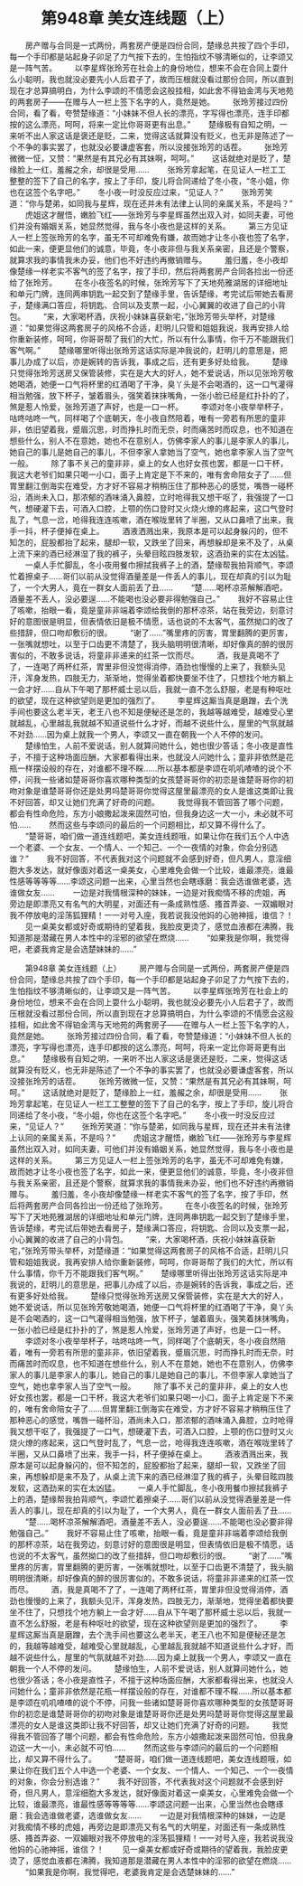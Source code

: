 # 　　第948章 美女连线题（上）
　　房产赠与合同是一式两份，两套房产便是四份合同，楚缘总共按了四个手印，每一个手印都是站起身子卯足了力气按下去的，生怕指纹不够清晰似的，让李颂又是一阵气苦。
　　以李星辉张玲芳在社会上的身份地位，想来不会在合同上耍什么小聪明，我也就没必要先小人后君子了，故而压根就没看过那份合同，所以直到现在才总算搞明白，为什么李颂的不情愿会这般挂相，如此舍不得铂金湾与天地苑的两套房子——在赠与人一栏上签下名字的人，竟然是她。
　　张玲芳接过四份合同，看了看，夸赞楚缘道：“小妹妹不但人长的漂亮，字写得也漂亮，连手印都按的这么漂亮，呵呵，将来一定比你哥哥更有出息。”
　　楚缘极有自知之明，一来听不出人家这话是褒还是贬，二来，觉得这话就算没有贬义，也无非是陈述了一个不争的事实罢了，也就没必要谦虚客套，所以没接张玲芳的话茬。
　　张玲芳微微一怔，又赞：“果然是有其兄必有其妹啊，呵呵。”
　　这话就绝对是贬了，楚缘脸上一红，羞赧之余，却很是受用……
　　张玲芳拿起笔，在见证人一栏工工整整的签下了自己的名字，按上了手印，旋儿将合同递给了冬小夜，“冬小姐，你也在这签个名字吧。”
　　冬小夜一时没反应过来，“见证人？”
　　张玲芳笑道：“你与楚弟，如同我与星辉，现在还并未有法律上认同的亲属关系，不是吗？”
　　虎姐这才醒悟，嫩脸飞红——张玲芳与李星辉虽然出双入对，如同夫妻，可他们并没有婚姻关系，她显然觉得，我与冬小夜也是这样的关系。
　　第三方见证人一栏上签张玲芳的名字，虽无不可却难免有嫌，故而她才让冬小夜也签了名字，如此一来，便更显他们的诚意，毕竟，冬小夜非但与我关系亲密，且还是个警察，就算求我的事情我未办妥，他们也不好违约再撤销赠与。
　　羞归羞，冬小夜却像楚缘一样老实不客气的签了名字，按了手印，然后将两套房产合同各捡出一份还给了张玲芳。
　　在冬小夜签名的时候，张玲芳写下了天地苑雅湖居的详细地址和单元门牌，连同两串钥匙一起交到了楚缘手里，告诉楚缘，考完试后带她去看房子，楚缘满口答应，将钥匙、合同以及支票一起，小心翼翼的收进了自己的小背包。
　　“来，大家喝杯酒，庆祝小妹妹喜获新宅，”张玲芳带头举杯，对楚缘道：“如果觉得这两套房子的风格不合适，赶明儿只管和姐姐我说，我再安排人给你重新装修，呵呵，你哥哥帮了我们的大忙，所以有什么事情，你千万不能跟我们客气啊。”
　　楚缘哪里听得出张玲芳这话实际是冲我说的，赶明儿的意思是，把事儿办成了以后，亦是婉转的告诉我，事成之后，还有更多好处给我。
　　楚缘只觉得张玲芳送房又保管装修，实在是大大的好人，她不爱说话，所以见张玲芳敬她喝酒，她便一口气将杯里的红酒喝了干净，臭丫头是不会喝酒的，这一口气灌得相当勉强，放下杯子，皱着眉头，强笑着抹抹嘴角，一张小脸已经是红扑扑的了，煞是惹人怜爱，张玲芳道了声好，也是一口一杯。
　　李颂对冬小夜举举杯子，咕咚咕咚一气，同样喝了个底朝天，冬小夜自然陪着，唯有一旁若有所思的童非非，依旧望着我，蹙眉沉思，时而挣扎时而无奈，时而痛苦时而叹息，也不知道在想些什么，别人不在意她，她也不在意别人，仿佛李家人的事儿是李家人的事儿，她自己的事儿是她自己的事儿，不但李家人拿她当了空气，她也拿李家人当了空气一般。
　　除了事不关己的童非非，桌上的女人也好女孩也罢，都是一口干杯，我这大老爷们如果只喝一小口，面子上肯定是下不来的，唯有舍命陪女子了……但胃里翻江倒海实在难受，方才好不容易才稍稍压住了那种恶心的感觉，嘴唇一碰杯沿，酒尚未入口，那浓郁的酒味涌入鼻腔，立时呛得我又想干呕了，我强提了一口气，想硬灌下去，可酒入口腔，上颚的伤口登时又火烧火燎的疼起来，这口气登时乱了，气息一岔，呛得我连连咳嗽，酒在喉咙里转了半圈，又从口鼻喷了出来，我手一抖，杯子便掉在桌上。
　　酒液洒溅出来，我原本是可以起身躲闪的，但不知怎的，屁股都抬了起来，腿却一软，又跌坐了回来，再想躲却是来不及了，从桌上流下来的酒已经淋湿了我的裤子，头晕目眩四肢发软，这酒劲来的实在太凶猛。
　　一桌人手忙脚乱，冬小夜用餐巾擦拭我裤子上的酒，楚缘帮我拍背顺气，李颂忙着擦桌子……哥们以前从没觉得酒量差是一件丢人的事儿，现在却真的引以为耻了，一个大男人，竟在一群女人面前丢了丑……
　　“楚……喝杯凉茶解解酒吧，酒量差不丢人，没必要逞……不能喝也没必要非得勉强自己。”
　　我好不容易止住了咳嗽，抬眼一看，竟是童非非端着李颂给我倒的那杯凉茶，站在我旁边，刻意讨好的意图很是明显，但表情依旧是极不情愿，话也说的不太客气，虽然拗口的改了些措辞，但口吻却敷衍的很。
　　“谢了……”嘴里疼的厉害，胃里翻腾的更厉害，一张嘴就想吐，以至于口齿更不清楚了，我头脑明明很清晰，却好像真的醉的很厉害似的，不敢多说话，将童非非递来的红茶一饮而尽。
　　酒，我是真喝不了了，一连喝了两杯红茶，胃里非但没觉得消停，酒劲也慢慢的上来了，我额头见汗，浑身发热，四肢无力，渐渐地，觉得坐着都快要坐不住了，只想找个地方躺上一会才好……自从下午喝了那杯威士忌以后，我就一直不怎么舒服，老是有种呕吐的欲望，现在这种欲望则是更加的强烈了。
　　李星辉这厮当真是磨蹭，去个洗手间也要这么老半天，老王八也不知是便秘还是怎的，我越等越难受，越难受心里就越乱，心里越乱我就越不知道说些什么才好，而越不说些什么，屋里的气氛就越不对劲……因为桌上就我一个男人，李颂又一直在朝我一个人不停的发问。
　　楚缘怕生，人前不爱说话，别人就算问她什么，她也很少答话；冬小夜是直性子，不擅于这种场面应酬，大家都看得出来，也就没人问她什么；童非非依然是花瓶一样摆设般的存在，对谁都不理不睬……所以基本都是李颂在叽叽喳喳的说个不停，问我一些诸如楚哥哥你喜欢哪种类型的女孩楚哥哥你的初恋是谁楚哥哥你的初吻对象是谁楚哥哥你还是处男吗楚哥哥你觉得这屋里最漂亮的女人是谁这类即让我不好回答，却又让她们充满了好奇的问题。
　　我觉得我不管回答了哪个问题，都会有性命危险，东方小娘撒起泼来固然可怕，但我身边这一大一小，未必就不可怕……
　　然而这些与李颂问的最后的一个问题相比，却又算不得什么了。
　　“楚哥哥，咱们做一道连线题吧，美女连线题哦，如果让你在我们五个人中选一个老婆、一个女友、一个情人、一个知己、一个一夜情的对象，你会分别选谁？”
　　我不好回答，不代表我对这个问题就不会感到好奇，但凡男人，意淫细胞大多发达，就好像面对着这一桌美女，心里难免会做一个比较，谁最漂亮，谁最性感等等等等……李颂这问题一出来，心里当然也会瞎琢磨：我会选谁做老婆，选谁做女友……
　　一边是对我情根深种的妹妹，一边是对我痴情不移的虎姐，再旁边是即漂亮又有名气的大明星，对面还有一条成熟性感、搔首弄姿、一双媚眼对我不停放电的淫荡狐狸精！一一对号入座，我若说我没他妈的心驰神摇，谁信？！
　　见一桌美女都或好奇或期待的望着我，我脸皮更烫了，感觉血液都在沸腾，我知道那是潜藏在男人本性中的淫邪的欲望在燃烧……
　　“如果我是你啊，我觉得吧，老婆我肯定是会选楚妹妹的……”

　　第948章 美女连线题（上）
　　房产赠与合同是一式两份，两套房产便是四份合同，楚缘总共按了四个手印，每一个手印都是站起身子卯足了力气按下去的，生怕指纹不够清晰似的，让李颂又是一阵气苦。
　　以李星辉张玲芳在社会上的身份地位，想来不会在合同上耍什么小聪明，我也就没必要先小人后君子了，故而压根就没看过那份合同，所以直到现在才总算搞明白，为什么李颂的不情愿会这般挂相，如此舍不得铂金湾与天地苑的两套房子——在赠与人一栏上签下名字的人，竟然是她。
　　张玲芳接过四份合同，看了看，夸赞楚缘道：“小妹妹不但人长的漂亮，字写得也漂亮，连手印都按的这么漂亮，呵呵，将来一定比你哥哥更有出息。”
　　楚缘极有自知之明，一来听不出人家这话是褒还是贬，二来，觉得这话就算没有贬义，也无非是陈述了一个不争的事实罢了，也就没必要谦虚客套，所以没接张玲芳的话茬。
　　张玲芳微微一怔，又赞：“果然是有其兄必有其妹啊，呵呵。”
　　这话就绝对是贬了，楚缘脸上一红，羞赧之余，却很是受用……
　　张玲芳拿起笔，在见证人一栏工工整整的签下了自己的名字，按上了手印，旋儿将合同递给了冬小夜，“冬小姐，你也在这签个名字吧。”
　　冬小夜一时没反应过来，“见证人？”
　　张玲芳笑道：“你与楚弟，如同我与星辉，现在还并未有法律上认同的亲属关系，不是吗？”
　　虎姐这才醒悟，嫩脸飞红——张玲芳与李星辉虽然出双入对，如同夫妻，可他们并没有婚姻关系，她显然觉得，我与冬小夜也是这样的关系。
　　第三方见证人一栏上签张玲芳的名字，虽无不可却难免有嫌，故而她才让冬小夜也签了名字，如此一来，便更显他们的诚意，毕竟，冬小夜非但与我关系亲密，且还是个警察，就算求我的事情我未办妥，他们也不好违约再撤销赠与。
　　羞归羞，冬小夜却像楚缘一样老实不客气的签了名字，按了手印，然后将两套房产合同各捡出一份还给了张玲芳。
　　在冬小夜签名的时候，张玲芳写下了天地苑雅湖居的详细地址和单元门牌，连同两串钥匙一起交到了楚缘手里，告诉楚缘，考完试后带她去看房子，楚缘满口答应，将钥匙、合同以及支票一起，小心翼翼的收进了自己的小背包。
　　“来，大家喝杯酒，庆祝小妹妹喜获新宅，”张玲芳带头举杯，对楚缘道：“如果觉得这两套房子的风格不合适，赶明儿只管和姐姐我说，我再安排人给你重新装修，呵呵，你哥哥帮了我们的大忙，所以有什么事情，你千万不能跟我们客气啊。”
　　楚缘哪里听得出张玲芳这话实际是冲我说的，赶明儿的意思是，把事儿办成了以后，亦是婉转的告诉我，事成之后，还有更多好处给我。
　　楚缘只觉得张玲芳送房又保管装修，实在是大大的好人，她不爱说话，所以见张玲芳敬她喝酒，她便一口气将杯里的红酒喝了干净，臭丫头是不会喝酒的，这一口气灌得相当勉强，放下杯子，皱着眉头，强笑着抹抹嘴角，一张小脸已经是红扑扑的了，煞是惹人怜爱，张玲芳道了声好，也是一口一杯。
　　李颂对冬小夜举举杯子，咕咚咕咚一气，同样喝了个底朝天，冬小夜自然陪着，唯有一旁若有所思的童非非，依旧望着我，蹙眉沉思，时而挣扎时而无奈，时而痛苦时而叹息，也不知道在想些什么，别人不在意她，她也不在意别人，仿佛李家人的事儿是李家人的事儿，她自己的事儿是她自己的事儿，不但李家人拿她当了空气，她也拿李家人当了空气一般。
　　除了事不关己的童非非，桌上的女人也好女孩也罢，都是一口干杯，我这大老爷们如果只喝一小口，面子上肯定是下不来的，唯有舍命陪女子了……但胃里翻江倒海实在难受，方才好不容易才稍稍压住了那种恶心的感觉，嘴唇一碰杯沿，酒尚未入口，那浓郁的酒味涌入鼻腔，立时呛得我又想干呕了，我强提了一口气，想硬灌下去，可酒入口腔，上颚的伤口登时又火烧火燎的疼起来，这口气登时乱了，气息一岔，呛得我连连咳嗽，酒在喉咙里转了半圈，又从口鼻喷了出来，我手一抖，杯子便掉在桌上。
　　酒液洒溅出来，我原本是可以起身躲闪的，但不知怎的，屁股都抬了起来，腿却一软，又跌坐了回来，再想躲却是来不及了，从桌上流下来的酒已经淋湿了我的裤子，头晕目眩四肢发软，这酒劲来的实在太凶猛。
　　一桌人手忙脚乱，冬小夜用餐巾擦拭我裤子上的酒，楚缘帮我拍背顺气，李颂忙着擦桌子……哥们以前从没觉得酒量差是一件丢人的事儿，现在却真的引以为耻了，一个大男人，竟在一群女人面前丢了丑……
　　“楚……喝杯凉茶解解酒吧，酒量差不丢人，没必要逞……不能喝也没必要非得勉强自己。”
　　我好不容易止住了咳嗽，抬眼一看，竟是童非非端着李颂给我倒的那杯凉茶，站在我旁边，刻意讨好的意图很是明显，但表情依旧是极不情愿，话也说的不太客气，虽然拗口的改了些措辞，但口吻却敷衍的很。
　　“谢了……”嘴里疼的厉害，胃里翻腾的更厉害，一张嘴就想吐，以至于口齿更不清楚了，我头脑明明很清晰，却好像真的醉的很厉害似的，不敢多说话，将童非非递来的红茶一饮而尽。
　　酒，我是真喝不了了，一连喝了两杯红茶，胃里非但没觉得消停，酒劲也慢慢的上来了，我额头见汗，浑身发热，四肢无力，渐渐地，觉得坐着都快要坐不住了，只想找个地方躺上一会才好……自从下午喝了那杯威士忌以后，我就一直不怎么舒服，老是有种呕吐的欲望，现在这种欲望则是更加的强烈了。
　　李星辉这厮当真是磨蹭，去个洗手间也要这么老半天，老王八也不知是便秘还是怎的，我越等越难受，越难受心里就越乱，心里越乱我就越不知道说些什么才好，而越不说些什么，屋里的气氛就越不对劲……因为桌上就我一个男人，李颂又一直在朝我一个人不停的发问。
　　楚缘怕生，人前不爱说话，别人就算问她什么，她也很少答话；冬小夜是直性子，不擅于这种场面应酬，大家都看得出来，也就没人问她什么；童非非依然是花瓶一样摆设般的存在，对谁都不理不睬……所以基本都是李颂在叽叽喳喳的说个不停，问我一些诸如楚哥哥你喜欢哪种类型的女孩楚哥哥你的初恋是谁楚哥哥你的初吻对象是谁楚哥哥你还是处男吗楚哥哥你觉得这屋里最漂亮的女人是谁这类即让我不好回答，却又让她们充满了好奇的问题。
　　我觉得我不管回答了哪个问题，都会有性命危险，东方小娘撒起泼来固然可怕，但我身边这一大一小，未必就不可怕……
　　然而这些与李颂问的最后的一个问题相比，却又算不得什么了。
　　“楚哥哥，咱们做一道连线题吧，美女连线题哦，如果让你在我们五个人中选一个老婆、一个女友、一个情人、一个知己、一个一夜情的对象，你会分别选谁？”
　　我不好回答，不代表我对这个问题就不会感到好奇，但凡男人，意淫细胞大多发达，就好像面对着这一桌美女，心里难免会做一个比较，谁最漂亮，谁最性感等等等等……李颂这问题一出来，心里当然也会瞎琢磨：我会选谁做老婆，选谁做女友……
　　一边是对我情根深种的妹妹，一边是对我痴情不移的虎姐，再旁边是即漂亮又有名气的大明星，对面还有一条成熟性感、搔首弄姿、一双媚眼对我不停放电的淫荡狐狸精！一一对号入座，我若说我没他妈的心驰神摇，谁信？！
　　见一桌美女都或好奇或期待的望着我，我脸皮更烫了，感觉血液都在沸腾，我知道那是潜藏在男人本性中的淫邪的欲望在燃烧……
　　“如果我是你啊，我觉得吧，老婆我肯定是会选楚妹妹的……”
